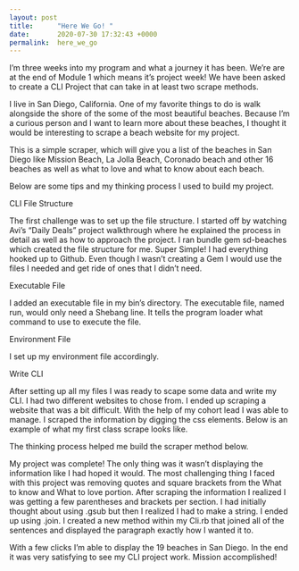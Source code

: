 ```yaml
---
layout: post
title:      "Here We Go! "
date:       2020-07-30 17:32:43 +0000
permalink:  here_we_go
---
```



I’m three weeks into my program and what a journey it has been. We’re are at the end of Module 1 which means it’s project week! We have been asked to create a CLI Project that can take in at least two scrape methods.

I live in San Diego, California. One of my favorite things to do is walk alongside the shore of the some of the most beautiful beaches. Because I’m a curious person and I want to learn more about these beaches, I thought it would be interesting to scrape a beach website for my project.

This is a simple scraper, which will give you a list of the beaches in San Diego like Mission Beach, La Jolla Beach, Coronado beach and other 16 beaches as well as what to love and what to know about each beach.

Below are some tips and my thinking process I used to build my project.

CLI File Structure

The first challenge was to set up the file structure. I started off by watching Avi’s “Daily Deals” project walkthrough where he explained the process in detail as well as how to approach the project. I ran bundle gem sd-beaches which created the file structure for me. Super Simple! I had everything hooked up to Github. Even though I wasn’t creating a Gem I would use the files I needed and get ride of ones that I didn’t need.

Executable File

I added an executable file in my bin’s directory. The executable file, named run, would only need a Shebang line. It tells the program loader what command to use to execute the file.

Environment File

I set up my environment file accordingly.

 Write CLI
 
After setting up all my files I was ready to scape some data and write my CLI. I had two different websites to chose from. I ended up scraping a website that was a bit difficult. With the help of my cohort lead I was able to manage. I scraped the information by digging the css elements. Below is an example of what my first class scrape looks like.

The thinking process helped me build the scraper method below.

My project was complete! The only thing was it wasn’t displaying the information like I had hoped it would. The most challenging thing I faced with this project was removing quotes and square brackets from the What to know and What to love portion. After scraping the information I realized I was getting a few parentheses and brackets per section. I had initially thought about using .gsub but then I realized I had to make a string. I ended up using .join. I created a new method within my Cli.rb that joined all of the sentences and displayed the paragraph exactly how I wanted it to.

With a few clicks I’m able to display the 19 beaches in San Diego. In the end it was very satisfying to see my CLI project work. Mission accomplished!


